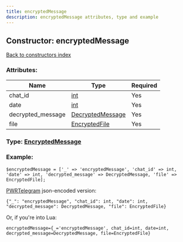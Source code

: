 ```yaml
---
title: encryptedMessage
description: encryptedMessage attributes, type and example
---
```

## Constructor: encryptedMessage  
[Back to constructors index](index.md)



### Attributes:

| Name     |    Type       | Required |
|----------|---------------|----------|
|chat\_id|[int](../types/int.md) | Yes|
|date|[int](../types/int.md) | Yes|
|decrypted\_message|[DecryptedMessage](../types/DecryptedMessage.md) | Yes|
|file|[EncryptedFile](../types/EncryptedFile.md) | Yes|



### Type: [EncryptedMessage](../types/EncryptedMessage.md)


### Example:

```
$encryptedMessage = ['_' => 'encryptedMessage', 'chat_id' => int, 'date' => int, 'decrypted_message' => DecryptedMessage, 'file' => EncryptedFile];
```  

[PWRTelegram](https://pwrtelegram.xyz) json-encoded version:

```
{"_": "encryptedMessage", "chat_id": int, "date": int, "decrypted_message": DecryptedMessage, "file": EncryptedFile}
```


Or, if you're into Lua:  


```
encryptedMessage={_='encryptedMessage', chat_id=int, date=int, decrypted_message=DecryptedMessage, file=EncryptedFile}

```


